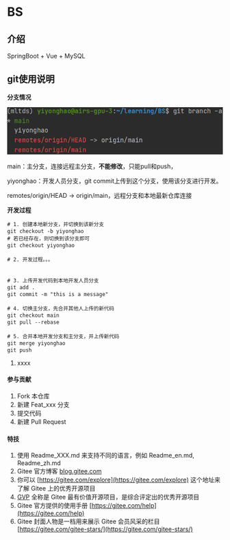 # BS

## 介绍
SpringBoot + Vue + MySQL


## git使用说明

**分支情况**

![输入图片说明](imagesgit_1.png.png)

main：主分支，连接远程主分支，**不能修改**，只能pull和push，

yiyonghao：开发人员分支，git commit上传到这个分支，使用该分支进行开发。

remotes/origin/HEAD -> origin/main，远程分支和本地最新仓库连接


**开发过程**

```shell
# 1. 创建本地新分支，并切换到该新分支
git checkout -b yiyonghao
# 若已经存在，则切换到该分支即可
git checkout yiyonghao

# 2. 开发过程。。。


# 3. 上传开发代码到本地开发人员分支
git add .
git commit -m "this is a message"

# 4. 切换主分支，先合并其他人上传的新代码
git checkout main
git pull --rebase

# 5. 合并本地开发分支和主分支，并上传新代码
git merge yiyonghao
git push
```


1.  xxxx


#### 参与贡献

1.  Fork 本仓库
2.  新建 Feat_xxx 分支
3.  提交代码
4.  新建 Pull Request


#### 特技

1.  使用 Readme\_XXX.md 来支持不同的语言，例如 Readme\_en.md, Readme\_zh.md
2.  Gitee 官方博客 [blog.gitee.com](https://blog.gitee.com)
3.  你可以 [https://gitee.com/explore](https://gitee.com/explore) 这个地址来了解 Gitee 上的优秀开源项目
4.  [GVP](https://gitee.com/gvp) 全称是 Gitee 最有价值开源项目，是综合评定出的优秀开源项目
5.  Gitee 官方提供的使用手册 [https://gitee.com/help](https://gitee.com/help)
6.  Gitee 封面人物是一档用来展示 Gitee 会员风采的栏目 [https://gitee.com/gitee-stars/](https://gitee.com/gitee-stars/)
